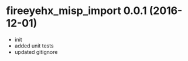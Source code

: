 fireeyehx_misp_import 0.0.1 (2016-12-01)
========================================

- init
- added unit tests
- updated gitignore